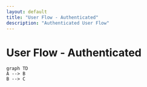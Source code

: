 ```yaml
---
layout: default
title: "User Flow - Authenticated"
description: "Authenticated User Flow"
---
```

# User Flow - Authenticated
```mermaid
graph TD
A --> B
B --> C
```